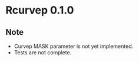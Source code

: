 # Rcurvep 0.1.0

## Note
* Curvep MASK parameter is not yet implemented.
* Tests are not complete.



